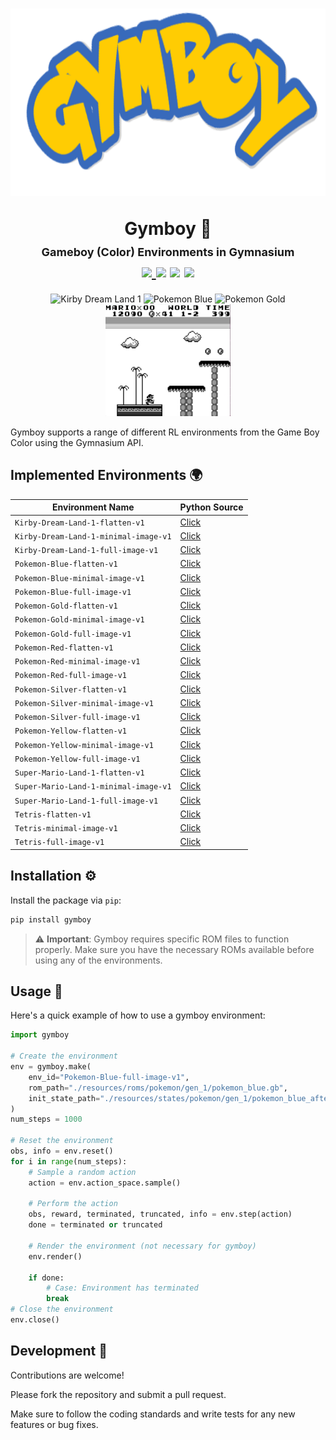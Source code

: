 <div align="middle">
  <h1>
    <p>
      <img src="docs/logo.png" alt="Logo" height="300" />
    </p>
    Gymboy 🤖
    <br>
    <span style="font-size: large">
      Gameboy (Color) Environments in Gymnasium 
    </span>
    <br>
      <a href="https://github.com/psf/black">
        <img src="https://img.shields.io/badge/code%20style-black-000000.svg">
      </a>
      <a>
        <img src="https://img.shields.io/badge/python-3.10-blue">
      </a>
      <a>
        <img src="https://img.shields.io/badge/tests-passed-brightgreen">
      </a>
      <a>
        <img src="https://img.shields.io/badge/coverage-99%25-brightgreen">
      </a>
  </h1>
  <img src="docs/kirby_dream_land_1.gif" alt="Kirby Dream Land 1" width="200" />
  <img src="docs/pokemon_blue.gif" alt="Pokemon Blue" width="200" />
  <img src="docs/pokemon_gold.gif" alt="Pokemon Gold" width="200" />
  <img src="docs/super_mario_land_1.gif" alt="Super Mario Land 1" width="200" />
</div>

Gymboy supports a range of different RL environments from the Game Boy Color using the Gymnasium API.

## Implemented Environments 🌍

| Environment Name                      | Python Source                                                                                                             |
| ------------------------------------- | ------------------------------------------------------------------------------------------------------------------------- |
| `Kirby-Dream-Land-1-flatten-v1`       | [Click](https://github.com/nobodyPerfecZ/gymboy/blob/master/gymboy/environments/kirby/dream_land_1/kirby_dream_land_1.py) |
| `Kirby-Dream-Land-1-minimal-image-v1` | [Click](https://github.com/nobodyPerfecZ/gymboy/blob/master/gymboy/environments/kirby/dream_land_1/kirby_dream_land_1.py) |
| `Kirby-Dream-Land-1-full-image-v1`    | [Click](https://github.com/nobodyPerfecZ/gymboy/blob/master/gymboy/environments/kirby/dream_land_1/kirby_dream_land_1.py) |
| `Pokemon-Blue-flatten-v1`             | [Click](https://github.com/nobodyPerfecZ/gymboy/blob/master/gymboy/environments/pokemon/gen_1/blue.py)                    |
| `Pokemon-Blue-minimal-image-v1`       | [Click](https://github.com/nobodyPerfecZ/gymboy/blob/master/gymboy/environments/pokemon/gen_1/blue.py)                    |
| `Pokemon-Blue-full-image-v1`          | [Click](https://github.com/nobodyPerfecZ/gymboy/blob/master/gymboy/environments/pokemon/gen_1/blue.py)                    |
| `Pokemon-Gold-flatten-v1`             | [Click](https://github.com/nobodyPerfecZ/gymboy/blob/master/gymboy/environments/pokemon/gen_2/gold.py)                    |
| `Pokemon-Gold-minimal-image-v1`       | [Click](https://github.com/nobodyPerfecZ/gymboy/blob/master/gymboy/environments/pokemon/gen_2/gold.py)                    |
| `Pokemon-Gold-full-image-v1`          | [Click](https://github.com/nobodyPerfecZ/gymboy/blob/master/gymboy/environments/pokemon/gen_2/gold.py)                    |
| `Pokemon-Red-flatten-v1`              | [Click](https://github.com/nobodyPerfecZ/gymboy/blob/master/gymboy/environments/pokemon/gen_1/red.py)                     |
| `Pokemon-Red-minimal-image-v1`        | [Click](https://github.com/nobodyPerfecZ/gymboy/blob/master/gymboy/environments/pokemon/gen_1/red.py)                     |
| `Pokemon-Red-full-image-v1`           | [Click](https://github.com/nobodyPerfecZ/gymboy/blob/master/gymboy/environments/pokemon/gen_1/red.py)                     |
| `Pokemon-Silver-flatten-v1`           | [Click](https://github.com/nobodyPerfecZ/gymboy/blob/master/gymboy/environments/pokemon/gen_2/silver.py)                  |
| `Pokemon-Silver-minimal-image-v1`     | [Click](https://github.com/nobodyPerfecZ/gymboy/blob/master/gymboy/environments/pokemon/gen_2/silver.py)                  |
| `Pokemon-Silver-full-image-v1`        | [Click](https://github.com/nobodyPerfecZ/gymboy/blob/master/gymboy/environments/pokemon/gen_2/silver.py)                  |
| `Pokemon-Yellow-flatten-v1`           | [Click](https://github.com/nobodyPerfecZ/gymboy/blob/master/gymboy/environments/pokemon/gen_1/yellow.py)                  |
| `Pokemon-Yellow-minimal-image-v1`     | [Click](https://github.com/nobodyPerfecZ/gymboy/blob/master/gymboy/environments/pokemon/gen_1/yellow.py)                  |
| `Pokemon-Yellow-full-image-v1`        | [Click](https://github.com/nobodyPerfecZ/gymboy/blob/master/gymboy/environments/pokemon/gen_1/yellow.py)                  |
| `Super-Mario-Land-1-flatten-v1`       | [Click](https://github.com/nobodyPerfecZ/gymboy/blob/master/gymboy/environments/mario/land_1/super_mario_land_1.py)       |
| `Super-Mario-Land-1-minimal-image-v1` | [Click](https://github.com/nobodyPerfecZ/gymboy/blob/master/gymboy/environments/mario/land_1/super_mario_land_1.py)       |
| `Super-Mario-Land-1-full-image-v1`    | [Click](https://github.com/nobodyPerfecZ/gymboy/blob/master/gymboy/environments/mario/land_1/super_mario_land_1.py)       |
| `Tetris-flatten-v1`                   | [Click](https://github.com/nobodyPerfecZ/gymboy/blob/master/gymboy/environments/tetris/tetris/tetris.py)                  |
| `Tetris-minimal-image-v1`             | [Click](https://github.com/nobodyPerfecZ/gymboy/blob/master/gymboy/environments/tetris/tetris/tetris.py)                  |
| `Tetris-full-image-v1`                | [Click](https://github.com/nobodyPerfecZ/gymboy/blob/master/gymboy/environments/tetris/tetris/tetris.py)                  |

## Installation ⚙️

Install the package via `pip`:

```bash
pip install gymboy
```

> ⚠️ **Important**: Gymboy requires specific ROM files to function properly. Make sure you have the necessary ROMs available before using any of the environments.

## Usage 🚀

Here's a quick example of how to use a gymboy environment:

```python
import gymboy

# Create the environment
env = gymboy.make(
    env_id="Pokemon-Blue-full-image-v1",
    rom_path="./resources/roms/pokemon/gen_1/pokemon_blue.gb",
    init_state_path="./resources/states/pokemon/gen_1/pokemon_blue_after_intro.state",
)
num_steps = 1000

# Reset the environment
obs, info = env.reset()
for i in range(num_steps):
    # Sample a random action
    action = env.action_space.sample()

    # Perform the action
    obs, reward, terminated, truncated, info = env.step(action)
    done = terminated or truncated

    # Render the environment (not necessary for gymboy)
    env.render()

    if done:
        # Case: Environment has terminated
        break
# Close the environment
env.close()
```

## Development 🔧

Contributions are welcome!

Please fork the repository and submit a pull request.

Make sure to follow the coding standards and write tests for any new features or bug fixes.
